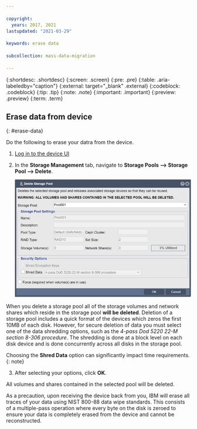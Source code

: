 ```yaml
---

copyright:
  years: 2017, 2021
lastupdated: "2021-03-29"

keywords: erase data

subcollection: mass-data-migration

---
```


{:shortdesc: .shortdesc}
{:screen: .screen}
{:pre: .pre}
{:table: .aria-labeledby="caption"}
{:external: target="_blank" .external}
{:codeblock: .codeblock}
{:tip: .tip}
{:note: .note}
{:important: .important}
{:preview: .preview}
{:term: .term}

## Erase data from device
{: #erase-data}

Do the following to erase your datra from the device.

1. [Log in to the device UI](/docs/mass-data-migration?topic=mass-data-migration-access-interface#access-ui) 

2. In the **Storage Management** tab, navigate to **Storage Pools --> Storage Pool --> Delete**.

   ![Storage Pool Delete](images/delete-storage-pool.png)

<note type="Caution">When you delete a storage pool all of the storage volumes and network shares which reside in the storage pool <b>will be deleted</b>. Deletion of a storage pool includes a quick format of the devices which zeros the first 10MB of each disk. However, for secure deletion of data you must select one of the data shredding options, such as the <i>4-pass Dod 5220 22-M section 8-306 procedure</i>. The shredding is done at a block level on each disk device and is done concurrently across all disks in the storage pool.</note> 

Choosing the **Shred Data** option can significantly impact time requirements.
{: note}

3. After selecting your options, click **OK**.

<note type="Warning">All volumes and shares contained in the selected pool will be deleted.</note>

As a precaution, upon receiving the device back from you, IBM will erase all traces of your data using NIST 800-88 data wipe standards. This consists of a multiple-pass operation where every byte on the disk is zeroed to ensure your data is completely erased from the device and cannot be reconstructed. 
